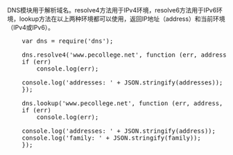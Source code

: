 DNS模块用于解析域名。resolve4方法用于IPv4环境，resolve6方法用于IPv6环境，lookup方法在以上两种环境都可以使用，返回IP地址（address）和当前环境（IPv4或IPv6）。
<pre>
    var dns = require('dns');

    dns.resolve4('www.pecollege.net', function (err, addresses) {
    if (err)
        console.log(err);

    console.log('addresses: ' + JSON.stringify(addresses));
    });

    dns.lookup('www.pecollege.net', function (err, address, family) {
    if (err)
        console.log(err);

    console.log('addresses: ' + JSON.stringify(address));
    console.log('family: ' + JSON.stringify(family));
    });
</pre>